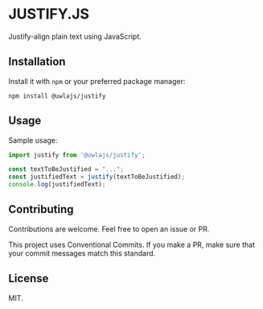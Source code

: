 # JUSTIFY.JS

Justify-align plain text using JavaScript.

## Installation

Install it with `npm` or your preferred package manager:

```shell
npm install @uwlajs/justify
```

## Usage

Sample usage:

```javascript
import justify from '@uwlajs/justify';

const textToBeJustified = "...";
const justifiedText = justify(textToBeJustified);
console.log(justifiedText);
```

## Contributing

Contributions are welcome. Feel free to open an issue or PR.

This project uses Conventional Commits. If you make a PR, make sure that your
commit messages match this standard.

## License

MIT.